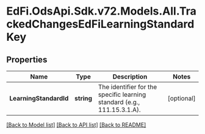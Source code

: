 # EdFi.OdsApi.Sdk.v72.Models.All.TrackedChangesEdFiLearningStandardKey

## Properties

Name | Type | Description | Notes
------------ | ------------- | ------------- | -------------
**LearningStandardId** | **string** | The identifier for the specific learning standard (e.g., 111.15.3.1.A). | [optional] 

[[Back to Model list]](../README.md#documentation-for-models) [[Back to API list]](../README.md#documentation-for-api-endpoints) [[Back to README]](../README.md)

